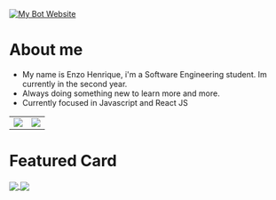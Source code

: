 <div>
  <a href="https://yulbot.vercel.app">
    <img src="https://img.shields.io/badge/YulBot-Website-EC3E85" alt="My Bot Website" />
  </a>
</div>

# About me

- My name is Enzo Henrique, i'm a Software Engineering student. Im currently in the second year.
- Always doing something new to learn more and more.
- Currently focused in Javascript and React JS

<table>
  <tr>
    <td align="center" style="padding=0;width=50%;">
      <img align="center" style="padding=0;" src="https://github-readme-stats.vercel.app/api?username=enzzzzz&count_private=true&show_icons=true&theme=radical&hide_border=true&hide=contribs" />
    </td>
    <td align="center" style="padding=0;width=50%;">
      <img align="center" style="padding=0;" src="https://github-readme-stats.vercel.app/api/top-langs/?username=enzzzzz&layout=compact&hide_border=true&theme=radical" />
    </td>
  </tr>
</table>

<h1>Featured Card</h1>

<table>
  <tr>
    <a href="https://github.com/Enzzzzz/YulbotSite" align="center" style="padding=0;width=50%;" >
      <img align="center" style="padding=0;" src="https://github-readme-stats.vercel.app/api/pin/?username=enzzzzz&repo=yulbotsite&theme=radical&show_owner=true" />
    </a>
    <a href="https://github.com/Enzzzzz/YulRPG" align="center" style="padding=0;width=50%;" >
      <img align="center" style="padding=0;" src="https://github-readme-stats.vercel.app/api/pin/?username=enzzzzz&repo=yulrpg&theme=radical&show_owner=true" />
    </a>
  </tr>
</table>